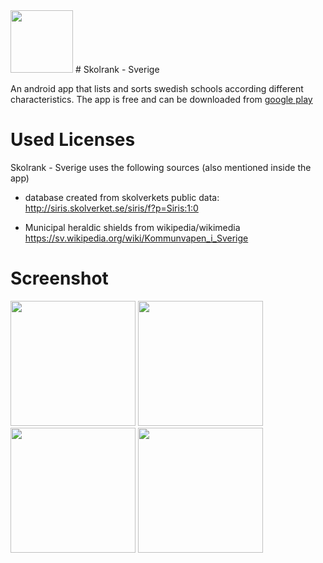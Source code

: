 <img src="https://cloud.githubusercontent.com/assets/2734652/12749978/4abeb23e-c9b4-11e5-95a2-e02a5a274ec2.png" width="100" height="100"/>
# Skolrank - Sverige

An android app that lists and sorts swedish schools according different characteristics.
The app is free and can be downloaded from <a href="https://play.google.com/store/apps/details?id=se.subsurface.schoolrankswe">google play<a/>

# Used Licenses
Skolrank - Sverige uses the following sources (also mentioned inside the app)
- database created from skolverkets public data: http://siris.skolverket.se/siris/f?p=Siris:1:0

- Municipal heraldic shields from wikipedia/wikimedia https://sv.wikipedia.org/wiki/Kommunvapen_i_Sverige

# Screenshot
<img src="https://cloud.githubusercontent.com/assets/2734652/12749895/bba2542a-c9b3-11e5-919b-dcf2673ad08b.png" width="200">
<img src="https://cloud.githubusercontent.com/assets/2734652/12749893/bba1a566-c9b3-11e5-879c-4b4ba083e203.png" width="200">
<img src="https://cloud.githubusercontent.com/assets/2734652/12749896/bba4b206-c9b3-11e5-968e-7c3ed60b8b61.png" width="200">
<img src="https://cloud.githubusercontent.com/assets/2734652/12749894/bba1e42c-c9b3-11e5-8bec-49ce843f61d8.png" width="200">